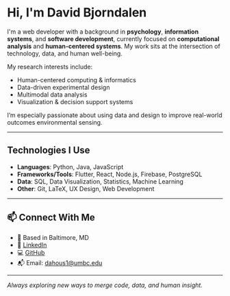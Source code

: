 # Hi, I'm David Bjorndalen

I'm a web developer with a background in **psychology**, **information systems**, and **software development**, currently focused on **computational analysis** and **human-centered systems**. My work sits at the intersection of technology, data, and human well-being.

My research interests include:
- Human-centered computing & informatics
- Data-driven experimental design
- Multimodal data analysis
- Visualization & decision support systems

I’m especially passionate about using data and design to improve real-world outcomes environmental sensing.

---

## Technologies I Use

- **Languages**: Python, Java, JavaScript
- **Frameworks/Tools**: Flutter, React, Node.js, Firebase, PostgreSQL
- **Data**: SQL, Data Visualization, Statistics, Machine Learning
- **Other**: Git, LaTeX, UX Design, Web Development

---

## 📫 Connect With Me

- 📍 Based in Baltimore, MD  
- 💼 [LinkedIn](https://www.linkedin.com/in/david-bjorndalen-792b7961/)
- 💻 [GitHub](https://github.com/davidbjorndalen)  
- 📬 Email: [dahous1@umbc.edu](mailto:dahous1@umbc.edu)

---

_Always exploring new ways to merge code, data, and human insight._

